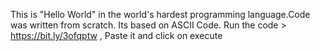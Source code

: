 This is "Hello World" in the world's hardest programming language.Code was written from scratch.
Its based on ASCII Code.
Run the code > https://bit.ly/3ofqptw ,
Paste it and click on execute

